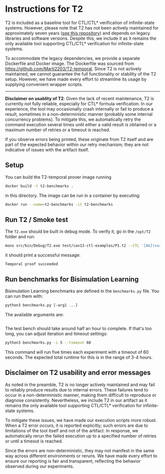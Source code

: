 # Instructions for T2

T2 is included as a baseline tool for CTL/CTL* verification of infinite-state systems. However, please note that T2 has not been actively maintained for approximately seven years ([see this repository](https://github.com/mmjb/T2)) and depends on legacy libraries and software versions. Despite this, we include it as it remains the only available tool supporting CTL/CTL* verification for infinite-state systems.

To accommodate the legacy dependencies, we provide a separate Dockerfile and Docker image. The Dockerfile was sourced from https://github.com/Marti2203/T2-temporal. Since T2 is not actively maintained, we cannot guarantee the full functionality or stability of the T2 setup. However, we have made every effort to streamline its usage by supplying convenient wrapper scripts.

---

**Disclaimer on usablity of T2**: 
Given the lack of recent maintenance, T2 is currently not fully reliable, especially for CTL* formula verification. In our experience, the tool may occasionally crash internally or fail to produce a result, sometimes in a non-deterministic manner (probably some internal concurrency problems). To mitigate this, we automatically retry the command execution several times until either a valid result is obtained or a maximum number of retries or a timeout is reached.

If you observe errors being printed, these originate from T2 itself and are part of the expected behavior within our retry mechanism; they are not indicative of issues with the artifact itself.



## Setup


You can build the T2-temporal prover image running

```bash
docker build -t t2-benchmarks .
```

in this directory. The image can be run in a container by executing:

```bash
docker run --name=t2-benchmarks -it t2-benchmarks 
```

## Run T2 / Smoke test

The `T2.exe` should be built in debug mode. To verify it, go in the `/opt/T2` folder and run:

```sh
mono src/bin/Debug/T2.exe test/cav13-ctl-examples/P1.t2 --CTL '[AG](varA != 1 || [AF](varR == 1))'
```

it should print a successful message:

```
Temporal proof succeeded
```

## Run benchmarks for Bisimulation Learning 

Bisimulation Learning benchmarks are defined in the `benchmarks.py` file. You can run them with:
```bash
python3 benchmarks.py [-arg1 ...]
```

The available arguments are:

```
```

The test bench should take around half an hour to complete. If that's too long, you can adjust iteration and timeout settings:

```bash
python3 benchmarks.py -i 5 --timeout 60
```
This command will run five times each experiment with a timeout of 60 seconds. The expected total runtime for this is in the range of 3-4 hours.

## Disclaimer on T2 usability and error messages

As noted in the preamble, T2 is no longer actively maintained and may fail to reliably produce results due to internal errors. These failures tend to occur in a non-deterministic manner, making them difficult to reproduce or diagnose consistently. Nevertheless, we include T2 in our artifact as it remains the only available tool supporting CTL/CTL* verification for infinite-state systems.

To mitigate these issues, we have made our execution scripts more robust. When a T2 error occurs, it is reported explicitly; such errors are due to limitations of the tool itself and not of the artifact. In response, we automatically rerun the failed execution up to a specified number of retries or until a timeout is reached.

Since the errors are non-deterministic, they may not manifest in the same way across different environments or reruns. We have made every effort to ensure our reporting is fair and transparent, reflecting the behavior observed during our experiments.